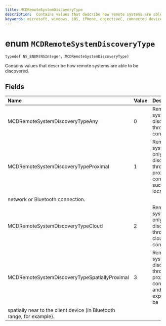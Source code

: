 ```yaml
---
title: MCDRemoteSystemDiscoveryType
description:  Contains values that describe how remote systems are able to be discovered.
keywords: microsoft, windows, iOS, iPhone, objectiveC, connected devices, Project Rome
---
```


# enum `MCDRemoteSystemDiscoveryType` 

```
typedef NS_ENUM(NSInteger, MCDRemoteSystemDiscoveryType)
```  

Contains values that describe how remote systems are able to be discovered. 

## Fields

| Name                              | Value | Description                    |
|:----------------------------------|:------|:-------------------------------|
| MCDRemoteSystemDiscoveryTypeAny   | 0     | Remote systems are discoverable through any connection.  |
| MCDRemoteSystemDiscoveryTypeProximal | 1     | Remote systems are only discoverable through a proximal connection, such as a local
network or Bluetooth connection. |
| MCDRemoteSystemDiscoveryTypeCloud | 2     | Remote systems are only discoverable through cloud connection. |
| MCDRemoteSystemDiscoveryTypeSpatiallyProximal | 3     | Remote systems are discoverable through a proximal connection and are expected to be
spatially near to the client device (in Bluetooth range, for example).  |

